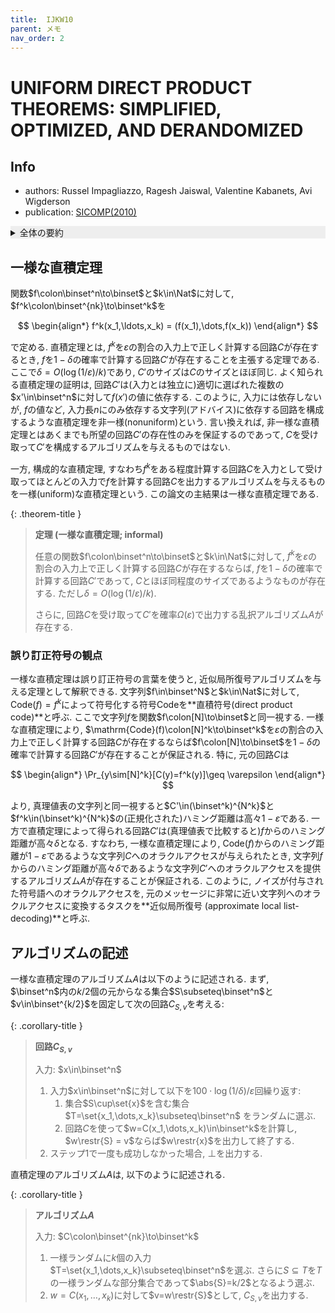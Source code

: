 ```yaml
---
title:  IJKW10
parent: メモ
nav_order: 2
---
```


# UNIFORM DIRECT PRODUCT THEOREMS: SIMPLIFIED, OPTIMIZED, AND DERANDOMIZED

## Info
- authors: Russel Impagliazzo, Ragesh Jaiswal, Valentine Kabanets, Avi Wigderson
- publication: [SICOMP(2010)](https://epubs.siam.org/doi/10.1137/080734030)

<details markdown="1" style="background-color: #eee;">
<summary style="display: list-item">全体の要約</summary>

- uniform direct product theorem: 次の性質を満たすアルゴリズム$A$が存在する: $f^k$を確率$\varepsilon$で計算する回路$C$を入力として受け取ったとき, 確率$\Omega(\varepsilon)$である回路$C'$を出力し, この回路$C'$は$f$を確率$1-\delta$で計算する. ここで$\delta = O(\log(1/\varepsilon)/k)$.
- これをGoldreich-Levinの定理と組み合わせることでuniform XOR lemmaを証明.
- 同じ手法を使って, アフィン部分空間全体によって得られるderandomized direct productも証明.

</details>

## 一様な直積定理

関数$f\colon\binset^n\to\binset$と$k\in\Nat$に対して, $f^k\colon\binset^{nk}\to\binset^k$を

$$
  \begin{align*}
    f^k(x_1,\ldots,x_k) = (f(x_1),\dots,f(x_k))
  \end{align*}
$$

で定める.
直積定理とは, $f^k$を$\varepsilon$の割合の入力上で正しく計算する回路$C$が存在するとき, $f$を$1-\delta$の確率で計算する回路$C'$が存在することを主張する定理である. ここで$\delta = O(\log(1/\varepsilon)/k)$であり, $C'$のサイズは$C$のサイズとほぼ同じ.
よく知られる直積定理の証明は, 回路$C'$は(入力とは独立に)適切に選ばれた複数の$x'\in\binset^n$に対して$f(x')$の値に依存する. このように, 入力には依存しないが, $f$の値など, 入力長$n$にのみ依存する文字列(アドバイス)に依存する回路を構成するような直積定理を非一様(nonuniform)という.
言い換えれば, 非一様な直積定理とはあくまでも所望の回路$C'$の存在性のみを保証するのであって, $C$を受け取って$C'$を構成するアルゴリズムを与えるものではない.

一方, 構成的な直積定理, すなわち$f^k$をある程度計算する回路$C$を入力として受け取ってほとんどの入力で$f$を計算する回路$C$を出力するアルゴリズムを与えるものを一様(uniform)な直積定理という.
この論文の主結果は一様な直積定理である.

{: .theorem-title }
> **定理 (一様な直積定理; informal)**
>
> 任意の関数$f\colon\binset^n\to\binset$と$k\in\Nat$に対して, $f^k$を$\varepsilon$の割合の入力上で正しく計算する回路$C$が存在するならば, $f$を$1-\delta$の確率で計算する回路$C'$であって, $C$とほぼ同程度のサイズであるようなものが存在する. ただし$\delta = O(\log(1/\varepsilon)/k)$.
>
> さらに, 回路$C$を受け取って$C'$を確率$\Omega(\varepsilon)$で出力する乱択アルゴリズム$A$が存在する.

### 誤り訂正符号の観点

一様な直積定理は誤り訂正符号の言葉を使うと, 近似局所復号アルゴリズムを与える定理として解釈できる.
文字列$f\in\binset^N$と$k\in\Nat$に対して, $\mathrm{Code}(f)=f^k$によって符号化する符号$\mathrm{Code}$を**直積符号(direct product code)**と呼ぶ. ここで文字列$f$を関数$f\colon[N]\to\binset$と同一視する.
一様な直積定理により, $\mathrm{Code}(f)\colon[N]^k\to\binset^k$を$\varepsilon$の割合の入力上で正しく計算する回路$C$が存在するならば$f\colon[N]\to\binset$を$1-\delta$の確率で計算する回路$C'$が存在することが保証される.
特に, 元の回路$C$は

$$
  \begin{align*}
    \Pr_{y\sim[N]^k}[C(y)=f^k(y)]\geq \varepsilon
  \end{align*}
$$

より, 真理値表の文字列と同一視すると$C'\in(\binset^k)^{N^k}$と$f^k\in(\binset^k)^{N^k}$の(正規化された)ハミング距離は高々$1-\varepsilon$である.
一方で直積定理によって得られる回路$C'$は(真理値表で比較すると)$f$からのハミング距離が高々$\delta$となる.
すなわち, 一様な直積定理により, $\mathrm{Code}(f)$からのハミング距離が$1-\varepsilon$であるような文字列$C$へのオラクルアクセスが与えられたとき, 文字列$f$からのハミング距離が高々$\delta$であるような文字列$C'$へのオラクルアクセスを提供するアルゴリズム$A$が存在することが保証される.
このように, ノイズが付与された符号語へのオラクルアクセスを, 元のメッセージに非常に近い文字列へのオラクルアクセスに変換するタスクを**近似局所復号 (approximate local list-decoding)**と呼ぶ.

## アルゴリズムの記述

一様な直積定理のアルゴリズム$A$は以下のように記述される.
まず, $\binset^n$内の$k/2$個の元からなる集合$S\subseteq\binset^n$と
$v\in\binset^{k/2}$を固定して次の回路$C_{S,v}$を考える:

{: .corollary-title }
> **回路$C_{S,v}$**
>
> 入力: $x\in\binset^n$
> 1. 入力$x\in\binset^n$に対して以下を$100\cdot\log(1/\delta)/\varepsilon$回繰り返す:
>    1. 集合$S\cup\set{x}$を含む集合$T=\set{x_1,\dots,x_k}\subseteq\binset^n$ をランダムに選ぶ.
>    2. 回路$C$を使って$w=C(x_1,\dots,x_k)\in\binset^k$を計算し, $w\restr{S} = v$ならば$w\restr{x}$を出力して終了する.
> 2. ステップ1で一度も成功しなかった場合, $\bot$を出力する.

直積定理のアルゴリズム$A$は, 以下のように記述される.

{: .corollary-title }
> **アルゴリズム$A$**
>
> 入力: $C\colon\binset^{nk}\to\binset^k$
> 1. 一様ランダムに$k$個の入力$T=\set{x_1,\dots,x_k}\subseteq\binset^n$を選ぶ. さらに$S\subseteq T$を$T$の一様ランダムな部分集合であって$\abs{S}=k/2$となるよう選ぶ.
> 2. $w=C(x_1,\dots,x_k)$に対して$v=w\restr{S}$として, $C_{S,v}$を出力する.

